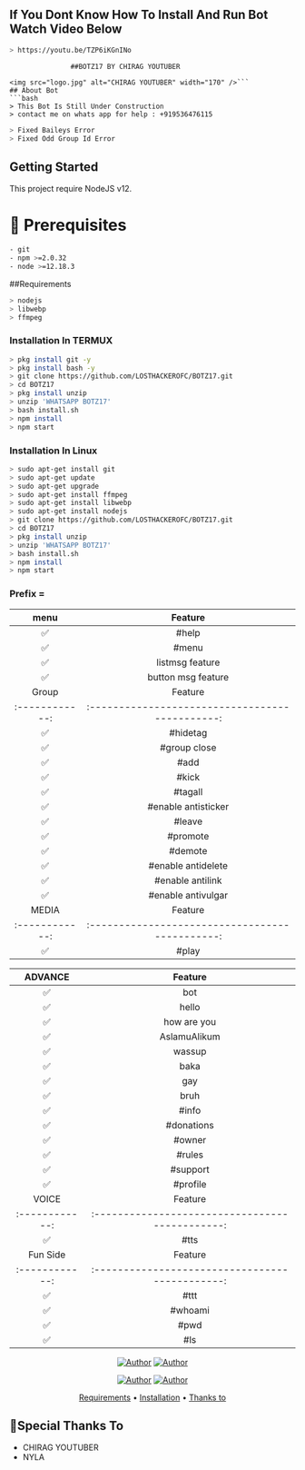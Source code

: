 ## If You Dont Know How To Install And Run Bot Watch Video Below 
```bash
> https://youtu.be/TZP6iKGnINo
```
                   ##BOTZ17 BY CHIRAG YOUTUBER
```<div align="center">
<img src="logo.jpg" alt="CHIRAG YOUTUBER" width="170" />```
## About Bot
```bash
> This Bot Is Still Under Construction
> contact me on whats app for help : +919536476115
```
```bash
> Fixed Baileys Error
> Fixed Odd Group Id Error
```
## Getting Started

This project require NodeJS v12.

# 📝 Prerequisites
```bash
- git
- npm >=2.0.32
- node >=12.18.3
```
##Requirements
```bash
> nodejs
> libwebp
> ffmpeg
```
### Installation In TERMUX

```bash
> pkg install git -y
> pkg install bash -y
> git clone https://github.com/LOSTHACKEROFC/BOTZ17.git
> cd BOTZ17
> pkg install unzip
> unzip 'WHATSAPP BOTZ17'
> bash install.sh
> npm install
> npm start
```
### Installation In Linux
```bash
> sudo apt-get install git
> sudo apt-get update
> sudo apt-get upgrade
> sudo apt-get install ffmpeg
> sudo apt-get install libwebp
> sudo apt-get install nodejs
> git clone https://github.com/LOSTHACKEROFC/BOTZ17.git
> cd BOTZ17
> pkg install unzip
> unzip 'WHATSAPP BOTZ17'
> bash install.sh
> npm install
> npm start
```
### Prefix = #
| menu |                Feature           |
| :-----------: | :--------------------------------: |
|       ✅       | #help                       |
|       ✅       | #menu                       |
|       ✅       | listmsg feature             |
|       ✅       | button msg feature          |
| Group |                     Feature                |
| :------------: | :---------------------------------------------: |
|       ✅        |  #hidetag               |
|       ✅        |  #group close        |
|       ✅        |  #add              |
|       ✅        |  #kick              |
|       ✅        |  #tagall              |
|       ✅        |  #enable antisticker              |
|       ✅        |  #leave              |
|       ✅        |  #promote              |
|       ✅        |  #demote              |
|       ✅        |  #enable antidelete          |
|       ✅        |  #enable antilink            |
|       ✅        |  #enable antivulgar
| MEDIA |                     Feature                |
| :------------: | :---------------------------------------------: |
|       ✅        |  #play              |

| ADVANCE |                     Feature                |
| :------------: | :---------------------------------------------: |
|       ✅        |  bot             |
|       ✅        |  hello             |
|       ✅        |  how are you             |
|       ✅        |  AslamuAlikum             |
|       ✅        |  wassup             |
|       ✅        |  baka             |
|       ✅        |  gay            |
|       ✅        |  bruh             |
|       ✅        |  #info             |
|       ✅        |  #donations        |
|       ✅        |  #owner            |
|       ✅        |  #rules            |
|       ✅        |  #support          |
|       ✅        |  #profile          |
| VOICE |                     Feature                |
| :------------: | :---------------------------------------------: |
|       ✅        |  #tts             |
| Fun Side  |                     Feature                |
| :------------: | :---------------------------------------------: |
|       ✅        |   #ttt           |
|       ✅        |   #whoami        | 
|       ✅        |   #pwd           |
|       ✅        |   #ls            |

<p align="center">
 <a href="github.com/LOSTHACKEROFC"><img title="Author" src="https://img.shields.io/badge/Author-CHIRAG YOUTUBER-blue.svg?style=for-the-badge&logo=github" /></a>  <a href="https://Wa.me/+919536476115?text=Hello%20P3P3%20Bro🌝...fen%20boi%20aan😌💝"><img title="Author" src="https://img.shields.io/badge/Owner-CHIRAG YOUTUBER-blue.svg?style=for-the-badge&logo=whatsapp" /></a>
<p align="center">
<a href="https://chat.whatsapp.com/Czdj9bWAcvo75MjRHTUb2F"><img title="Author" src="https://img.shields.io/badge/Watsapp-Group-blue.svg?style=for-the-badge&logo=whatsapp" /></a> <a href="https://youtube.com/c/chiragyoutuber"><img title="Author" src="https://img.shields.io/badge/Youtube-CHIRAG YOUTUBER-blue.svg?style=for-the-badge&logo=youtube" /></a>
</p>


<p align="center">
  <a href="https://github.com/LOSTHACKEROFC/#requirements">Requirements</a> •
  <a href="https://github.com/LOSTHACKEROFC/#simple method">Installation</a> •
  <a href="https://github.com/LOSTHACKEROFC/#thanks-to">Thanks to</a>
</p>
</div>

## 🙏Special Thanks To
<ul>
<li>CHIRAG YOUTUBER<br>
<li>NYLA<br>
</li>
